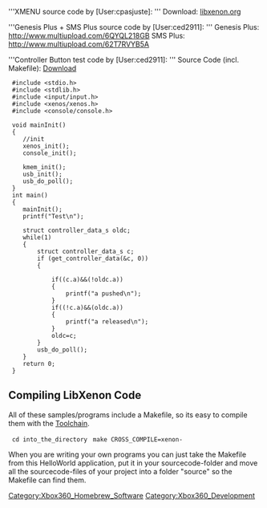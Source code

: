 '''XMENU source code by [User:cpasjuste]:
'''
Download:
[libxenon.org](http://file.libxenon.org/free60/libxenon/xmenu_src_20090914.tar.gz)

'''Genesis Plus + SMS Plus source code by
[User:ced2911]: '''
Genesis Plus: <http://www.multiupload.com/6QYQL218GB>
SMS Plus: <http://www.multiupload.com/62T7RVYB5A>

'''Controller Button test code by
[User:ced2911]: '''
Source Code (incl. Makefile):
[Download](http://file.libxenon.org/free60/libxenon/LibXenon_HelloWorld.tar.gz)

```
 #include <stdio.h>
 #include <stdlib.h>
 #include <input/input.h>
 #include <xenos/xenos.h>
 #include <console/console.h>

 void mainInit()
 {
    //init
    xenos_init();
    console_init();

    kmem_init();
    usb_init();
    usb_do_poll();
 }
 int main()
 {
    mainInit();
    printf("Test\n");

    struct controller_data_s oldc;
    while(1)
    {
        struct controller_data_s c;
        if (get_controller_data(&c, 0))
        {

            if((c.a)&&(!oldc.a))
            {
                printf("a pushed\n");
            }
            if((!c.a)&&(oldc.a))
            {
                printf("a released\n");
            }
            oldc=c;
        }
        usb_do_poll();
    }
    return 0;
 }
```

## Compiling LibXenon Code

All of these samples/programs include a Makefile, so its easy to compile
them with the [Toolchain](Compiling_the_Toolchain "wikilink").

` cd into_the_directory`
` make CROSS_COMPILE=xenon-`

When you are writing your own programs you can just take the Makefile
from this HelloWorld application, put it in your sourcecode-folder and
move all the sourcecode-files of your project into a folder "source" so
the Makefile can find
them.

[Category:Xbox360_Homebrew_Software](Category_Xbox360_Homebrew_Software.md "wikilink")
[Category:Xbox360_Development](Category_Xbox360_Development.md "wikilink")